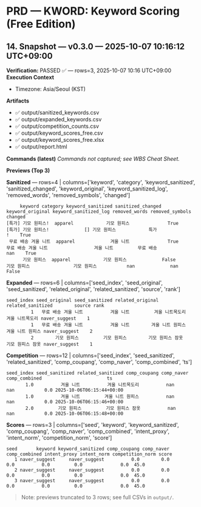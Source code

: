 # PRD — KWORD: Keyword Scoring (Free Edition)
## 14. Snapshot — v0.3.0 — 2025-10-07 10:16:12 UTC+09:00
**Verification:** PASSED ✅ — rows=3, 2025-10-07 10:16 UTC+09:00
**Execution Context**
- Timezone: Asia/Seoul (KST)

**Artifacts**
- ✅ output/sanitized_keywords.csv
- ✅ output/expanded_keywords.csv
- ✅ output/competition_counts.csv
- ✅ output/keyword_scores_free.csv
- ✅ output/keyword_scores_free.xlsx
- ✅ output/report.html

**Commands (latest)**
_Commands not captured; see WBS Cheat Sheet._

**Previews (Top 3)**

**Sanitized** — rows=4 | columns=['keyword', 'category', 'keyword_sanitized', 'sanitized_changed', 'keyword_original', 'keyword_sanitized_log', 'removed_words', 'removed_symbols', 'changed']
```
     keyword category keyword_sanitized sanitized_changed keyword_original keyword_sanitized_log removed_words removed_symbols changed
[특가] 기모 원피스!  apparel            기모 원피스              True     [특가] 기모 원피스!             [] 기모 원피스            특가               !    True
 무료 배송 겨울 니트  apparel             겨울 니트              True      무료 배송 겨울 니트                 겨울 니트         무료 배송             nan    True
      기모 원피스  apparel            기모 원피스             False           기모 원피스                기모 원피스           nan             nan   False
```

**Expanded** — rows=6 | columns=['seed_index', 'seed_original', 'seed_sanitized', 'related_original', 'related_sanitized', 'source', 'rank']
```
seed_index seed_original seed_sanitized related_original related_sanitized        source rank
         1   무료 배송 겨울 니트          겨울 니트         겨울 니트목도리          겨울 니트목도리 naver_suggest    1
         1   무료 배송 겨울 니트          겨울 니트        겨울 니트 원피스         겨울 니트 원피스 naver_suggest    2
         2        기모 원피스         기모 원피스        기모 원피스 잠옷         기모 원피스 잠옷 naver_suggest    1
```

**Competition** — rows=12 | columns=['seed_index', 'seed_sanitized', 'related_sanitized', 'comp_coupang', 'comp_naver', 'comp_combined', 'ts']
```
seed_index seed_sanitized related_sanitized comp_coupang comp_naver comp_combined                        ts
       1.0          겨울 니트          겨울 니트목도리          nan        nan           0.0 2025-10-06T06:15:44+00:00
       1.0          겨울 니트         겨울 니트 원피스          nan        nan           0.0 2025-10-06T06:15:46+00:00
       2.0         기모 원피스         기모 원피스 잠옷          nan        nan           0.0 2025-10-06T06:15:48+00:00
```

**Scores** — rows=3 | columns=['seed', 'keyword', 'keyword_sanitized', 'comp_coupang', 'comp_naver', 'comp_combined', 'intent_proxy', 'intent_norm', 'competition_norm', 'score']
```
seed       keyword keyword_sanitized comp_coupang comp_naver comp_combined intent_proxy intent_norm competition_norm score
   1 naver_suggest     naver_suggest          0.0        0.0           0.0          0.0         0.0              0.0  45.0
   2 naver_suggest     naver_suggest          0.0        0.0           0.0          0.0         0.0              0.0  45.0
   3 naver_suggest     naver_suggest          0.0        0.0           0.0          0.0         0.0              0.0  45.0
```

> Note: previews truncated to 3 rows; see full CSVs in `output/`.
